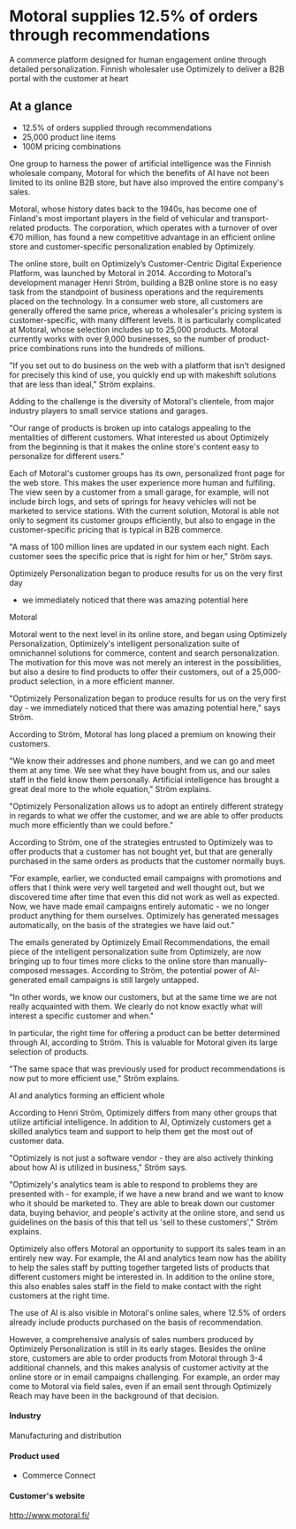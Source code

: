 # Motoral supplies 12.5% of orders through recommendations

A commerce platform designed for human engagement online through detailed
personalization. Finnish wholesaler use Optimizely to deliver a B2B portal with
the customer at heart

## At a glance

- 12.5% of orders supplied through recommendations
- 25,000 product line items
- 100M pricing combinations

One group to harness the power of artificial intelligence was the Finnish
wholesale company, Motoral for which the benefits of AI have not been limited to
its online B2B store, but have also improved the entire company's sales.

Motoral, whose history dates back to the 1940s, has become one of Finland's most
important players in the field of vehicular and transport-related products. The
corporation, which operates with a turnover of over €70 million, has found a new
competitive advantage in an efficient online store and customer-specific
personalization enabled by Optimizely.

The online store, built on Optimizely’s Customer-Centric Digital Experience
Platform, was launched by Motoral in 2014. According to Motoral's development
manager Henri Ström, building a B2B online store is no easy task from the
standpoint of business operations and the requirements placed on the technology.
In a consumer web store, all customers are generally offered the same price,
whereas a wholesaler's pricing system is customer-specific, with many different
levels. It is particularly complicated at Motoral, whose selection includes up
to 25,000 products. Motoral currently works with over 9,000 businesses, so the
number of product-price combinations runs into the hundreds of millions.

"If you set out to do business on the web with a platform that isn't designed
for precisely this kind of use, you quickly end up with makeshift solutions that
are less than ideal," Ström explains.

Adding to the challenge is the diversity of Motoral's clientele, from major
industry players to small service stations and garages.

"Our range of products is broken up into catalogs appealing to the mentalities
of different customers. What interested us about Optimizely from the beginning
is that it makes the online store's content easy to personalize for different
users."

Each of Motoral's customer groups has its own, personalized front page for the
web store. This makes the user experience more human and fulfiling. The view
seen by a customer from a small garage, for example, will not include birch
logs, and sets of springs for heavy vehicles will not be marketed to service
stations. With the current solution, Motoral is able not only to segment its
customer groups efficiently, but also to engage in the customer-specific pricing
that is typical in B2B commerce.

"A mass of 100 million lines are updated in our system each night. Each customer
sees the specific price that is right for him or her," Ström says.

Optimizely Personalization began to produce results for us on the very first day

- we immediately noticed that there was amazing potential here

Motoral

Motoral went to the next level in its online store, and began using Optimizely
Personalization, Optimizely's intelligent personalization suite of omnichannel
solutions for commerce, content and search personalization. The motivation for
this move was not merely an interest in the possibilities, but also a desire to
find products to offer their customers, out of a 25,000-product selection, in a
more efficient manner.

"Optimizely Personalization began to produce results for us on the very first
day - we immediately noticed that there was amazing potential here," says Ström.

According to Ström, Motoral has long placed a premium on knowing their
customers.

"We know their addresses and phone numbers, and we can go and meet them at any
time. We see what they have bought from us, and our sales staff in the field
know them personally. Artificial intelligence has brought a great deal more to
the whole equation," Ström explains.

"Optimizely Personalization allows us to adopt an entirely different strategy in
regards to what we offer the customer, and we are able to offer products much
more efficiently than we could before."

According to Ström, one of the strategies entrusted to Optimizely was to offer
products that a customer has not bought yet, but that are generally purchased in
the same orders as products that the customer normally buys.

"For example, earlier, we conducted email campaigns with promotions and offers
that I think were very well targeted and well thought out, but we discovered
time after time that even this did not work as well as expected. Now, we have
made email campaigns entirely automatic - we no longer product anything for them
ourselves. Optimizely has generated messages automatically, on the basis of the
strategies we have laid out."

The emails generated by Optimizely Email Recommendations, the email piece of the
intelligent personalization suite from Optimizely, are now bringing up to four
times more clicks to the online store than manually-composed messages. According
to Ström, the potential power of AI-generated email campaigns is still largely
untapped.

"In other words, we know our customers, but at the same time we are not really
acquainted with them. We clearly do not know exactly what will interest a
specific customer and when."

In particular, the right time for offering a product can be better determined
through AI, according to Ström. This is valuable for Motoral given its large
selection of products.

"The same space that was previously used for product recommendations is now put
to more efficient use," Ström explains.

AI and analytics forming an efficient whole

According to Henri Ström, Optimizely differs from many other groups that utilize
artificial intelligence. In addition to AI, Optimizely customers get a skilled
analytics team and support to help them get the most out of customer data.

"Optimizely is not just a software vendor - they are also actively thinking
about how AI is utilized in business," Ström says.

"Optimizely's analytics team is able to respond to problems they are presented
with - for example, if we have a new brand and we want to know who it should be
marketed to. They are able to break down our customer data, buying behavior, and
people's activity at the online store, and send us guidelines on the basis of
this that tell us 'sell to these customers'," Ström explains.

Optimizely also offers Motoral an opportunity to support its sales team in an
entirely new way. For example, the AI and analytics team now has the ability to
help the sales staff by putting together targeted lists of products that
different customers might be interested in. In addition to the online store,
this also enables sales staff in the field to make contact with the right
customers at the right time.

The use of AI is also visible in Motoral's online sales, where 12.5% of orders
already include products purchased on the basis of recommendation.

However, a comprehensive analysis of sales numbers produced by Optimizely
Personalization is still in its early stages. Besides the online store,
customers are able to order products from Motoral through 3-4 additional
channels, and this makes analysis of customer activity at the online store or in
email campaigns challenging. For example, an order may come to Motoral via field
sales, even if an email sent through Optimizely Reach may have been in the
background of that decision.

#### Industry

Manufacturing and distribution

#### Product used

- Commerce Connect

#### Customer's website

http://www.motoral.fi/
